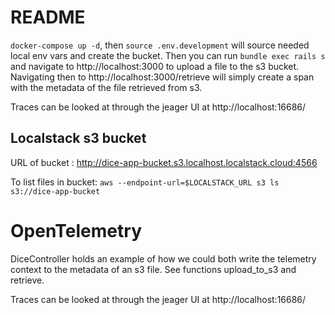 # README

`docker-compose up -d`, then `source .env.development` will source needed local env vars and create the bucket.
Then you can run `bundle exec rails s` and navigate to http://localhost:3000 to upload a file to the s3 bucket.
Navigating then to http://localhost:3000/retrieve will simply create a span with the metadata of the file retrieved from s3.

Traces can be looked at through the jeager UI at http://localhost:16686/

## Localstack s3 bucket 

URL of bucket : http://dice-app-bucket.s3.localhost.localstack.cloud:4566

To list files in bucket: `aws --endpoint-url=$LOCALSTACK_URL s3 ls s3://dice-app-bucket`

# OpenTelemetry

DiceController holds an example of how we could both write the telemetry context to the metadata of an s3 file. See functions upload_to_s3 and retrieve. 

Traces can be looked at through the jeager UI at http://localhost:16686/


